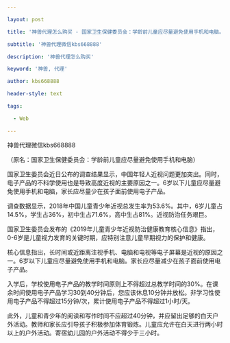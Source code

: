 ---
layout: post
title: '神兽代理怎么购买 - 国家卫生保健委员会：学龄前儿童应尽量避免使用手机和电脑。'
subtitle: '神兽代理微信kbs668888'
description: '神兽代理怎么购买'
keyword: '神兽, 代理'
author: kbs668888
header-style: text
tags:
  - Web
---
神兽代理微信kbs668888

（原名：国家卫生保健委员会：学龄前儿童应尽量避免使用手机和电脑）

国家卫生委员会近日公布的调查结果显示，中国年轻人近视问题更加突出。同时，电子产品的不科学使用也是导致高度近视的主要原因之一。6岁以下儿童应尽量避免使用手机和电脑，家长应尽量少在孩子面前使用电子产品。

调查数据显示，2018年中国儿童青少年近视总发生率为53.6%。其中，6岁儿童占14.5%，学生占36%，初中生占71.6%，高中生占81%。近视防治任务艰巨。

国家卫生委员会发布的《2019年儿童青少年近视防治健康教育核心信息》指出，0-6岁是儿童视力发育的关键时期，应特别注意儿童早期视力的保护和健康。

核心信息指出，长时间或近距离注视手机、电脑和电视等电子屏幕是近视的原因之一。6岁以下儿童应尽量避免使用手机和电脑。家长应尽量减少在孩子面前使用电子产品。

入学后，学校使用电子产品的教学时间原则上不得超过总教学时间的30%。在课余时间使用电子产品学习30到40分钟后，您应该休息10分钟并放松。非学习性使用电子产品不得超过15分钟/次，累计使用电子产品不得超过1小时/天。

此外，儿童和青少年的阅读和写作时间不应超过40分钟，并应留出足够的白天户外活动。教师和家长应引导孩子积极参加体育锻炼。儿童应允许在白天进行两小时以上的户外活动。寄宿幼儿园的户外活动不得少于三小时。

